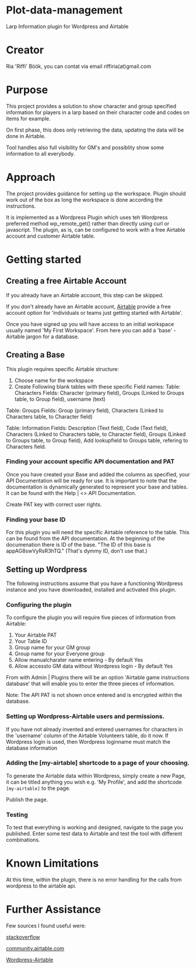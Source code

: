 # Plot-data-management
Larp Information plugin for Wordpress and Airtable

# Creator
Ria 'Riffi' Böök, you can contat via email riffiria(at)gmail.com

# Purpose

This project provides a solution to show character and group specified information for players in a larp based on their character code and codes on items for example.

On first phase, this does only retrieving the data, updating the data will be done in Airtable. 

Tool handles also full visibility for GM's and possiblity show some information to all everybody.

# Approach

The project provides guidance for setting up the workspace. Plugin should work out of the box as long the workspace is done according the instructions.

It is implemented as a Wordpress Plugin which uses teh Wordpress preferred method wp_remote_get() rather than directly using curl or javascript. The plugin, as is, can be configured to work with a free Airtable account and customer Airtable table.


# Getting started

## Creating a free Airtable Account

If you already have an Airtable account, this step can be skipped.

If you don't already have an Airtable account, [Airtable](https://airtable.com/pricing) provide a free account option for 'individuals or teams just getting started with Airtable'.

Once you have signed up you will have access to an initial workspace usually named 'My First Workspace'. From here you can add a 'base' - Airtable jargon for a database.


## Creating a Base

This plugin requires specific Airtable structure:

1) Choose name for the workspace
2) Create Following blank tables with these specific Field names:
Table: Characters
Fields: Character (primary field), Groups (Linked to Groups table, to Group field), username (text)

Table: Groups
Fields: Group (primary field), Characters (Linked to Characters table, to Character field)

Table: Information
Fields: Description (Text field), Code (Text field), Characters (Linked to Characters table, to Character field), Groups (Linked to Groups table, to Group field), Add lookupfield to Groups table, refering to Characters field.



### Finding your account specific API documentation and PAT

Once you have created your Base and added the columns as specified, your API Documentation will be ready for use. It is important to note that the documentation is dynamically generated to represent your base and tables. It can be found with the Help | <> API Documentation.

Create PAT key with correct user rights.

### Finding your base ID

For this plugin you will need the specific Airtable reference to the table. This can be found from the API documentation. At the beginning of the documenation there is ID of the base. "The ID of this base is appAG8swVyRsR3hTQ." (That's dymmy ID, don't use that.)

## Setting up Wordpress

The following instructions assume that you have a functioning Wordpress instance and you have downloaded, installed and activated this plugin.

### Configuring the plugin

To configure the plugin you will require five pieces of information from Airtable:

1) Your Airtable PAT
2) Your Table ID
3) Group name for your GM group
4) Group name for your Everyone group 
5) Allow manualcharater name entering - By default Yes
6) Allow accessto GM data without Wordpress login - By default Yes

From with Admin | Plugins there will be an option 'Airtable game instructions database' that will enable you to enter the three pieces of information.

Note: The API PAT is not shown once entered and is encrypted within the database.

### Setting up Wordpress-Airtable users and permissions.

If you have not already invented and entered usernames for characters in the 'username' column of the Airtable Volunteers table, do it now.
If Wordpress login is used, then Wordpress loginname must match the database information

### Adding the [my-airtable] shortcode to a page of your choosing.

To generate the Airtable data within Wordpress, simply create a new Page, it can be titled anything you wish e.g. 'My Profile', and add the shortcode `[my-airtable]` to the page.

Publish the page.

### Testing

To test that everything is working and designed, navigate to the page you published. Enter some test data to Airtable and test the tool with different combinations.

# Known Limitations

At this time, within the plugin, there is no error handling for the calls from wordpress to the airtable api.

# Further Assistance

Few sources I found useful were: 

[stackoverflow](https://stackoverflow.com)

[community.airtable.com](https://community.airtable.com)

[Wordpress-Airtable](https://github.com/MyWebToolkit/Wordpress-Airtable)



